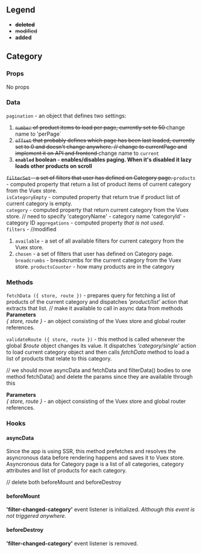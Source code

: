 ## Legend
* <s><b> deleted </b></s>
* <s> modified </s>
* <b> added </b>
## Category

### Props
No props
### Data
`pagination` - an object that defines two settings:
1. <s>`number` of product items to load per page, currently set to 50 </s> change name to 'perPage`
2. <s>`offset` that probably defines which page has been last loaded, currently set to 0 and doesn't change anywhere. // change to currentPage and implement it on API and frontend </s> change name to `current`
4. <b> `enabled` boolean - enables/disables paging. When it's disabled it lazy loads other products on scroll </b>

<s> `filterSet` - a set of filters that user has defined on Category page.  </s>
`products` - computed property that return a list of product items of current category from the Vuex store.  
`isCategoryEmpty` - computed property that return true if product list of current category is empty.  
`category` - computed property that return current category from the Vuex store.  // need to specify
'categoryName' - category name
'categoryId' - category ID
`aggregations` - computed property *that is not used*.  
`filters` - //modified
1. `available` - a set of all available filters for current category from the Vuex store.  
2. `chosen` -  a set of filters that user has defined on Category page.  
`breadcrumbs` - breadcrumbs for the current category from the Vuex store.
`productsCounter` - how many products are in the category
### Methods
`fetchData ({ store, route })` - prepares query for fetching a list of products of the current category and dispatches *'product/list'* action that extracts that list.  //  make it available to call in async data from methods
**Parameters**  
*{ store, route }* - an object consisting of the Vuex store and global router references.  

`validateRoute ({ store, route })` - this method is called whenever the global *$route* object changes its value. It dispatches *'category/single'* action to load current category object and then calls *fetchData* method to load a list of products that relate to this category.  



// we should move asyncData and fetchData and filterData() bodies to one method fetchData() and delete the params since they are available through this

**Parameters**  
*{ store, route }* - an object consisting of the Vuex store and global router references.
### Hooks
#### asyncData
Since the app is using SSR, this method prefetches and resolves the asyncronous data before rendering happens and saves it to Vuex store. Asyncronous data for Category page is a list of all categories, category attributes and list of products for each category.

// delete both beforeMount and beforeDestroy 
#### beforeMount
**'filter-changed-category'** event listener is initialized. *Although this event is not triggered anywhere.*
#### beforeDestroy
**'filter-changed-category'** event listener is removed.
